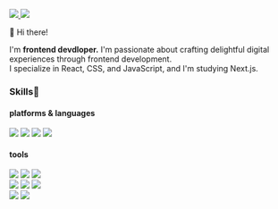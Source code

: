 <p>  
<a href="https://velog.io/@seeyong_0" target="_blank">
  <img src="https://img.shields.io/badge/Velog-20C997?style=flat-square&logo=Velog&logoColor=white"/>
</a>
<img src="https://img.shields.io/badge/seyoungchung9050@gmail.com-EA4335?style=flat-square&logo=Gmail&logoColor=white"/>
</p>

<p>
  👋 Hi there!
</p>
<p>
  I'm <b>frontend devdloper.</b> I'm passionate about crafting delightful digital experiences through frontend development.<br/>
  I specialize in React, CSS, and JavaScript, and I'm studying Next.js.<br/> 
</p>

### Skills💪
#### platforms & languages
<p>
<img src="https://img.shields.io/badge/React-61DAFB?style=flat-square&logo=React&logoColor=white"/>
<img src="https://img.shields.io/badge/Next.js-000000?style=flat-square&logo=Next.js&logoColor=white"/>
<img src="https://img.shields.io/badge/JavaScript-F7DF12?style=flat-square&logo=JavaScript&logoColor=white"/>   
<img src="https://img.shields.io/badge/TypeScript-3178C6?style=flat-square&logo=TypeScript&logoColor=white"/>  
</p>

#### tools
<p>
<img src="https://img.shields.io/badge/Redux-764ABC?style=flat-square&logo=Redux&logoColor=white"/>
<img src="https://img.shields.io/badge/React Query-FF4154?style=flat-square&logo=ReactQuery&logoColor=white"/>
<img src="https://img.shields.io/badge/React Hook Form-EC5990?style=flat-square&logo=ReactHookForm&logoColor=white"/> 
<br/>  
<img src="https://img.shields.io/badge/Create React App-09D3AC?style=flat-square&logo=CreateReactApp&logoColor=white"/>  
<img src="https://img.shields.io/badge/Vite-646CFF?style=flat-square&logo=Vite&logoColor=white"/>  
<img src="https://img.shields.io/badge/Vercel-000000?style=flat-square&logo=Vercel&logoColor=white"/> 
<br/> 
<img src="https://img.shields.io/badge/Tailwind CSS-06B6D4?style=flat-square&logo=TailwindCSS&logoColor=white"/> 
<img src="https://img.shields.io/badge/styled-components-DB7093?style=flat-square&logo=styled-components&logoColor=white"/>
</p>


<!--
**seyoung97/seyoung97** is a ✨ _special_ ✨ repository because its `README.md` (this file) appears on your GitHub profile.

Here are some ideas to get you started:

- 🔭 I’m currently working on ...
- 🌱 I’m currently learning ...
- 👯 I’m looking to collaborate on ...
- 🤔 I’m looking for help with ...
- 💬 Ask me about ...
- 📫 How to reach me: ...
- 😄 Pronouns: ...
- ⚡ Fun fact: ...
-->
